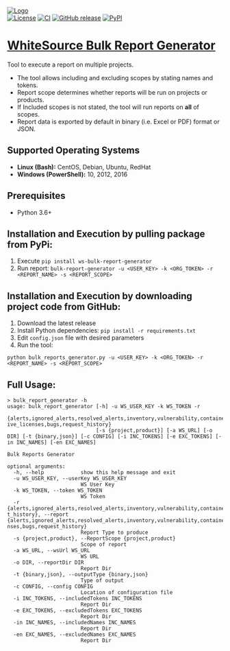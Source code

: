 [![Logo](https://whitesource-resources.s3.amazonaws.com/ws-sig-images/Whitesource_Logo_178x44.png)](https://www.whitesourcesoftware.com/)  
[![License](https://img.shields.io/badge/License-Apache%202.0-yellowgreen.svg)](https://opensource.org/licenses/Apache-2.0)
[![CI](https://github.com/whitesource-ps/ws-bulk-report-generator/actions/workflows/ci.yml/badge.svg)](https://github.com/whitesource-ps/ws-bulk-report-generator/actions/workflows/ci.yml)
[![GitHub release](https://img.shields.io/github/v/release/whitesource-ps/ws-bulk-report-generator)](https://github.com/whitesource-ps/ws-bulk-report-generator/releases/latest)
[![PyPI](https://img.shields.io/pypi/v/ws-bulk-report-generator?style=plastic)](https://pypi.org/project/ws-bulk-report-generator/)
# [WhiteSource Bulk Report Generator](https://github.com/whitesource-ps/ws-bulk-report-generator)
Tool to execute a report on multiple projects.
* The tool allows including and excluding scopes by stating names and tokens.
* Report scope determines whether reports will be run on projects or products.
* If Included scopes is not stated, the tool will run reports on **all** of scopes.
* Report data is exported by default in binary (i.e. Excel or PDF) format or JSON.

## Supported Operating Systems
- **Linux (Bash):**	CentOS, Debian, Ubuntu, RedHat
- **Windows (PowerShell):**	10, 2012, 2016

## Prerequisites
* Python 3.6+

## Installation and Execution by pulling package from PyPi:
1. Execute `pip install ws-bulk-report-generator`
2. Run report: `bulk-report-generator -u <USER_KEY> -k <ORG_TOKEN> -r <REPORT_NAME> -s <REPORT_SCOPE>`

## Installation and Execution by downloading project code from GitHub:
1. Download the latest release
1. Install Python dependencies: `pip install -r requirements.txt` 
1. Edit `config.json` file with desired parameters  
1. Run the tool:
```shell
python bulk_reports_generator.py -u <USER_KEY> -k <ORG_TOKEN> -r <REPORT_NAME> -s <REPORT_SCOPE>  
```
## Full Usage:
```shell
> bulk_report_generator -h
usage: bulk_report_generator [-h] -u WS_USER_KEY -k WS_TOKEN -r
                             {alerts,ignored_alerts,resolved_alerts,inventory,vulnerability,container_vulnerability,source_files,source_file_inventory,in_house_libraries,in_house,risk,library_location,license_compatibility,due_diligence,attributes,attribution,effect
ive_licenses,bugs,request_history}
                             [-s {project,product}] [-a WS_URL] [-o DIR] [-t {binary,json}] [-c CONFIG] [-i INC_TOKENS] [-e EXC_TOKENS] [-in INC_NAMES] [-en EXC_NAMES]

Bulk Reports Generator

optional arguments:
  -h, --help            show this help message and exit
  -u WS_USER_KEY, --userKey WS_USER_KEY
                        WS User Key
  -k WS_TOKEN, --token WS_TOKEN
                        WS Token
  -r {alerts,ignored_alerts,resolved_alerts,inventory,vulnerability,container_vulnerability,source_files,source_file_inventory,in_house_libraries,in_house,risk,library_location,license_compatibility,due_diligence,attributes,attribution,effective_licenses,bugs,reques
t_history}, --report {alerts,ignored_alerts,resolved_alerts,inventory,vulnerability,container_vulnerability,source_files,source_file_inventory,in_house_libraries,in_house,risk,library_location,license_compatibility,due_diligence,attributes,attribution,effective_lice
nses,bugs,request_history}
                        Report Type to produce
  -s {project,product}, --ReportScope {project,product}
                        Scope of report
  -a WS_URL, --wsUrl WS_URL
                        WS URL
  -o DIR, --reportDir DIR
                        Report Dir
  -t {binary,json}, --outputType {binary,json}
                        Type of output
  -c CONFIG, --config CONFIG
                        Location of configuration file
  -i INC_TOKENS, --includedTokens INC_TOKENS
                        Report Dir
  -e EXC_TOKENS, --excludedTokens EXC_TOKENS
                        Report Dir
  -in INC_NAMES, --includedNames INC_NAMES
                        Report Dir
  -en EXC_NAMES, --excludedNames EXC_NAMES
                        Report Dir
```
